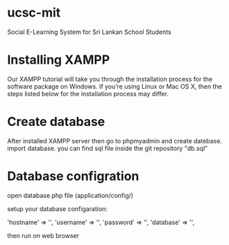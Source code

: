 # ucsc-mit
Social E-Learning System for Sri Lankan School Students

# Installing XAMPP

Our XAMPP tutorial will take you through the installation process for the software package on Windows. If you’re using Linux or Mac OS X, then the steps listed below for the installation process may differ.


# Create database

After installed XAMPP server then go to phpmyadmin and create datebase.
import database. you can find sql file inside the git repository "db.sql" 

# Database configration

open database.php file (application/config/)

setup your database configaration:

'hostname' => '',
'username' => '',
'password' => '',
'database' => '',

then run on web browser
